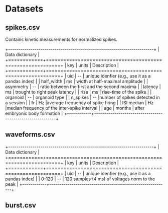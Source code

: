 # Datasets

## spikes.csv

Contains kinetic measurements for normalized spikes. 

+------------------------------------------------------------------------+
| Data dictionary                                                        |
+============+===========================================================+
| key        | units  | Description                                      |
+============+===========================================================+
| uid        | --     | unique idenfier (e.g., use it as a pandas index) |
| half_width | ms     | width at half-maximal amplitude                  |
| asymmetry  | --     | ratio between the first and the second maxima    |
| latency    | ms     | trought to right peak latency                    |
| rise       | ms     | rise-time of the spike                           |
| organoid   | --     | organoid type                                    |
| n_spikes   | --     |number of spikes detected in a session            |
| fr         | Hz     |average frequency of spike firing                 |
| ISI.median | Hz     |median frequency of the inter-spike interval      |
| age        | months | after embryonic body formation                   |
+------------+-----------------------------------------------------------+

## waveforms.csv

+------------------------------------------------------------------------+
| Data dictionary                                                        |
+============+===========================================================+
| key        | units  | Description                                      |
+============+===========================================================+
| uid        | --     | unique idenfier (e.g., use it as a pandas index) |
| 0-120      | --     | 120 samples (4 ms) of voltages norm to the peak  |
+------------+-----------------------------------------------------------+

## burst.csv
